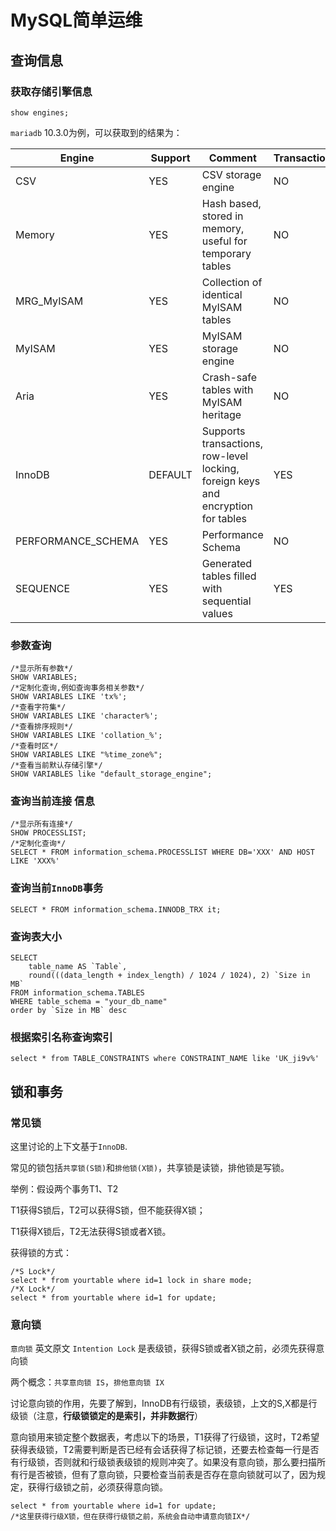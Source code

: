 # MySQL简单运维

## 查询信息

### 获取存储引擎信息

```mysql
show engines;
```

`mariadb` 10.3.0为例，可以获取到的结果为：

| Engine             | Support | Comment                                                      | Transactions | XA   | Savepoints |
| ------------------ | ------- | ------------------------------------------------------------ | ------------ | ---- | ---------- |
| CSV                | YES     | CSV storage engine                                           | NO           | NO   | NO         |
| Memory             | YES     | Hash based, stored in memory, useful for temporary tables    | NO           | NO   | NO         |
| MRG_MyISAM         | YES     | Collection of identical MyISAM tables                        | NO           | NO   | NO         |
| MyISAM             | YES     | MyISAM storage engine                                        | NO           | NO   | NO         |
| Aria               | YES     | Crash-safe tables with MyISAM heritage                       | NO           | NO   | NO         |
| InnoDB             | DEFAULT | Supports transactions, row-level locking, foreign keys and encryption for tables | YES          | YES  | YES        |
| PERFORMANCE_SCHEMA | YES     | Performance Schema                                           | NO           | NO   | NO         |
| SEQUENCE           | YES     | Generated tables filled with sequential values               | YES          | NO   | YES        |



### 参数查询

```mysql
/*显示所有参数*/
SHOW VARIABLES;
/*定制化查询,例如查询事务相关参数*/
SHOW VARIABLES LIKE 'tx%';
/*查看字符集*/
SHOW VARIABLES LIKE 'character%';
/*查看排序规则*/
SHOW VARIABLES LIKE 'collation_%';
/*查看时区*/
SHOW VARIABLES LIKE "%time_zone%";
/*查看当前默认存储引擎*/
SHOW VARIABLES like "default_storage_engine";
```

### 查询当前连接 信息

```mysql
/*显示所有连接*/
SHOW PROCESSLIST;
/*定制化查询*/
SELECT * FROM information_schema.PROCESSLIST WHERE DB='XXX' AND HOST LIKE 'XXX%'
```

### 查询当前`InnoDB`事务

```mysql
SELECT * FROM information_schema.INNODB_TRX it;
```

### 查询表大小

```mysql
SELECT 
    table_name AS `Table`, 
    round(((data_length + index_length) / 1024 / 1024), 2) `Size in MB` 
FROM information_schema.TABLES 
WHERE table_schema = "your_db_name"
order by `Size in MB` desc
```

### 根据索引名称查询索引

```mysql
select * from TABLE_CONSTRAINTS where CONSTRAINT_NAME like 'UK_ji9v%'
```



## 锁和事务

### 常见锁

这里讨论的上下文基于`InnoDB`.

常见的锁包括`共享锁(S锁)`和`排他锁(X锁)`，共享锁是读锁，排他锁是写锁。

举例：假设两个事务T1、T2

T1获得S锁后，T2可以获得S锁，但不能获得X锁；

T1获得X锁后，T2无法获得S锁或者X锁。

获得锁的方式：

```mysql
/*S Lock*/
select * from yourtable where id=1 lock in share mode;
/*X Lock*/
select * from yourtable where id=1 for update;
```

### 意向锁

`意向锁` 英文原文 `Intention Lock` 是表级锁，获得S锁或者X锁之前，必须先获得意向锁

两个概念：`共享意向锁 IS`，`排他意向锁 IX`

讨论意向锁的作用，先要了解到，InnoDB有行级锁，表级锁，上文的S,X都是行级锁（注意，**行级锁锁定的是索引，并非数据行**）

意向锁用来锁定整个数据表，考虑以下的场景，T1获得了行级锁，这时，T2希望获得表级锁，T2需要判断是否已经有会话获得了标记锁，还要去检查每一行是否有行级锁，否则就和行级锁表级锁的规则冲突了。如果没有意向锁，那么要扫描所有行是否被锁，但有了意向锁，只要检查当前表是否存在意向锁就可以了，因为规定，获得行级锁之前，必须获得意向锁。

```mysql
select * from yourtable where id=1 for update;
/*这里获得行级X锁，但在获得行级锁之前，系统会自动申请意向锁IX*/
```

